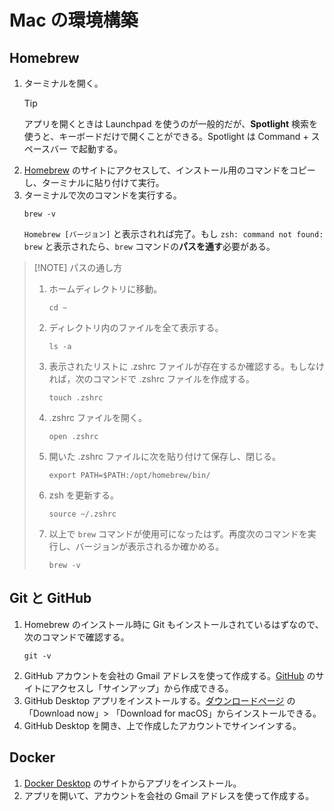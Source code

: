 # Mac の環境構築

## Homebrew
1. ターミナルを開く。
    > [!TIP] 
    > アプリを開くときは Launchpad を使うのが一般的だが、**Spotlight** 検索を使うと、キーボードだけで開くことができる。Spotlight は Command + スペースバー で起動する。
2. [Homebrew](https://brew.sh/) のサイトにアクセスして、インストール用のコマンドをコピーし、ターミナルに貼り付けて実行。
3. ターミナルで次のコマンドを実行する。
    ```
    brew -v
    ```
    `Homebrew [バージョン]` と表示されれば完了。もし `zsh: command not found: brew` と表示されたら、`brew` コマンドの**パスを通す**必要がある。

> [!NOTE] パスの通し方
> 1. ホームディレクトリに移動。
>     ```
>     cd ~
>     ```
> 2. ディレクトリ内のファイルを全て表示する。
>     ```
>     ls -a
>     ```
> 3. 表示されたリストに .zshrc ファイルが存在するか確認する。もしなければ，次のコマンドで .zshrc ファイルを作成する。
>     ```
>     touch .zshrc
>     ```
> 4. .zshrc ファイルを開く。
>     ```
>     open .zshrc
>     ```
> 5. 開いた .zshrc ファイルに次を貼り付けて保存し、閉じる。
>     ```
>     export PATH=$PATH:/opt/homebrew/bin/
>     ```
> 6.  zsh を更新する。
>     ```
>     source ~/.zshrc
>     ```
> 7. 以上で `brew` コマンドが使用可になったはず。再度次のコマンドを実行し、バージョンが表示されるか確かめる。
>     ```
>     brew -v
>     ```


## Git と GitHub
1. Homebrew のインストール時に Git もインストールされているはずなので、次のコマンドで確認する。
    ```
    git -v
    ``` 
2. GitHub アカウントを会社の Gmail アドレスを使って作成する。[GitHub](https://github.co.jp/) のサイトにアクセスし「サインアップ」から作成できる。
3. GitHub Desktop アプリをインストールする。[ダウンロードページ](https://github.com/apps/desktop?ref_cta=download+desktop&ref_loc=installing+github+desktop&ref_page=docs) の「Download now」> 「Download for macOS」からインストールできる。
4. GitHub Desktop を開き、上で作成したアカウントでサインインする。
    

## Docker
1. [Docker Desktop](https://www.docker.com/ja-jp/products/docker-desktop/) のサイトからアプリをインストール。
2. アプリを開いて、アカウントを会社の Gmail アドレスを使って作成する。